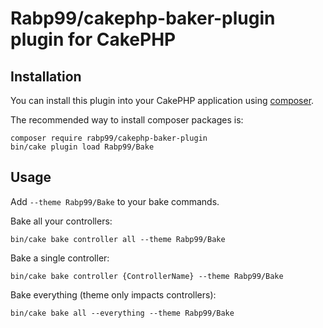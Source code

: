 # Rabp99/cakephp-baker-plugin plugin for CakePHP

## Installation

You can install this plugin into your CakePHP application using [composer](https://getcomposer.org).

The recommended way to install composer packages is:

```
composer require rabp99/cakephp-baker-plugin
bin/cake plugin load Rabp99/Bake
```
## Usage

Add `--theme Rabp99/Bake` to your bake commands.

Bake all your controllers:

```console
bin/cake bake controller all --theme Rabp99/Bake
```

Bake a single controller:

```console
bin/cake bake controller {ControllerName} --theme Rabp99/Bake
```

Bake everything (theme only impacts controllers):

```console
bin/cake bake all --everything --theme Rabp99/Bake
```